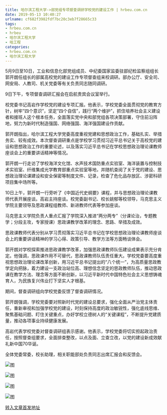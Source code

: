 ```yaml
---
title: 哈尔滨工程大学->部党组专项督查调研学校党的建设工作 | hrbeu.com.cn
date: 2019-05-13 10:40:27
urlname: cf682f3982fdf7bc20c3eb7f28665c33
tags: 
- hrbeu.com.cn
- hrbeu
- 哈尔滨工程大学
- 哈工程
categories:
- hrbeu.com.cn
- 哈尔滨工程大学
---
```



5月9日至10日，工业和信息化部党组成员、中纪委国家监委驻部纪检监察组组长郭开朗任组长的部属高校党的建设工作专项督查组来校调研。部办公厅、安全司、网安局、人教司、机关党委等有关负责同志随同调研。

9日下午，专项督查调研汇报会在启航贵宾会议室举行。

校党委书记高岩作学校党的建设专项汇报。他表示，学校党委全面贯彻党的教育方针，树牢“四个意识”，坚定“四个自信”，践行“两个维护”，抓住培养社会主义建设者和接班人这个根本任务，全面落实党中央和部党组各项决策部署，守住前沿阵地，努力为新时代制造强国、网络强国、海洋强国建设作贡献。

郭开朗指出，哈尔滨工程大学党委高度重视党建和思想政治工作，基础扎实、举措务实、较有成效。本次督查调研重点是学校学习贯彻习近平总书记关于高校党的建设和思想政治工作的重要论述，以及落实习近平总书记在学校思想政治理论课教师座谈会上的重要讲话精神等情况。

郭开朗一行走访了学校海洋文化馆、水声技术国防重点实验室、海洋装置与控制技术实验室、纤维集成光学教育部重点实验室等地，并随机查阅了关于党的建设、思想政治理论课建设和安全保密等制度文件、记录，检查了危化品存放区、涉密科研项目集中场所等。

10日上午，郭开朗一行旁听了《中国近代史纲要》课程，并与思想政治理论课教师代表开展座谈。高岩主持座谈。校党委副书记、校长姚郁等校领导，马克思主义学院主要领导及思政课程组教师、新进教师代表等参加座谈。

马克思主义学院负责人重点汇报了学院深入推进“两分两专”（分课论治，专题教学；分段主攻，专家授课）思政课教学改革的理念、思路、举措及成效。

思政课教师代表分别从学习贯彻落实习近平总书记在学校思想政治理论课教师座谈会上的重要讲话精神的学习心得、政策引导、教学方法等方面畅谈体会。

郭开朗对学校探索推进思政课教学改革，加强思政课教师队伍建设成果表示充分肯定。他强调，思政课作用不可替代，思政课教师队伍责任重大。学校党委要高度重视思想政治理论课改革创新，用习近平总书记提出的“八个统一”，为高质量思政教学定向把脉，着力建设一支政治站位高、理想信念坚定的思政教师队伍，推动思政课在教学方法、理念等方面不断创新，以习近平新时代中国特色社会主义思想铸魂育人，为民族复兴伟业打下坚实人才根基。

期间，督查调研组向学校党委反馈了督查调研情况。

郭开朗强调，学校党委要对照新时代党的建设总要求，强化全面从严治党主体责任，重新审视和加强学校党的建设，时刻保持高度的政治敏锐性，强化底线思维、聚焦基础问题、盯住关键重点，办好学校立德树人的“关键课程”，不断提升党建质量，推动各项事业持续健康发展。

高岩代表学校党委对督查调研组表示感谢。他表示，学校党委将切实担起政治责任，按照督查组要求，全面排查整改，以点及面、立查立改，以党的建设新成效献礼新中国70华诞。

全体党委常委，校长助理，相关职能部处负责同志出席汇报会和反馈会。



![图](http://gongxue.cn/news/UploadFiles_4906/201905/2019051113302123.jpg)

![图](http://gongxue.cn/news/UploadFiles_4906/201905/2019051113295330.jpg)

![图](http://gongxue.cn/news/UploadFiles_4906/201905/2019051113302145.jpg)

![图](http://gongxue.cn/news/UploadFiles_4906/201905/2019051113295394.jpg)

[转入文章首发地址](http://gongxue.cn/news/2019/201905/news_195363.html)